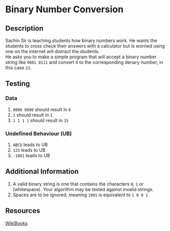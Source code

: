 # Binary Number Conversion

## Description

Sachin Sir is teaching students how binary numbers work. He wants the students to cross check their answers with a calculator but is worried using one on the internet will distract the students.  
He asks you to make a simple program that will accept a binary number string like `0001 0111` and convert it to the corresponding denary number, in this case `23`.

## Testing

### Data

1. `0000 0000` should result in `0`
2. `1` should result in `1`
3. `1 1 1 1` should result in `15`

### Undefined Behaviour (UB)

1. `ABCD` leads to UB
2. `123` leads to UB
3. `-1001` leads to UB

## Additional Information

1. A valid binary string is one that contains the characters `0`, `1` or ` ` (whitespace). Your algorithm may be tested against invalid strings.
2. Spaces are to be ignored, meaning `1001` is equivalent to `1 0 0 1`

## Resources

[WikiBooks](https://en.wikibooks.org/wiki/Wikijunior:How_Things_Work/Binary_Numbers#:~:text=All%20the%20numbers%20are%20constructed,in%20the%20form%20of%20bits.)
